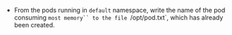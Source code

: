 - From the pods running in `default` namespace, write the name of the pod consuming `most memory`` to the file `/opt/pod.txt`, which has already been created.